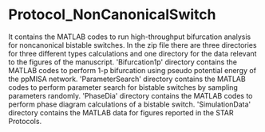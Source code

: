# Protocol_NonCanonicalSwitch
It contains the MATLAB codes to run high-throughput bifurcation analysis for noncanonical bistable switches.
In the zip file there are three directories for three different types calculations and one directory for the data relevant to the figures of the manuscript.
'Bifurcation1p' directory contains the MATLAB codes to perform 1-p bifurcation using pseudo potential energy of the ppMISA network.
'ParameterSearch' directory contains the MATLAB codes to perform parameter search for bistable switches by sampling parameters randomly. 
'PhaseDia' directory contains the MATLAB codes to perform phase diagram calculations of a bistable switch.
'SimulationData' directory contains the MATLAB data for figures reported in the STAR Protocols.
